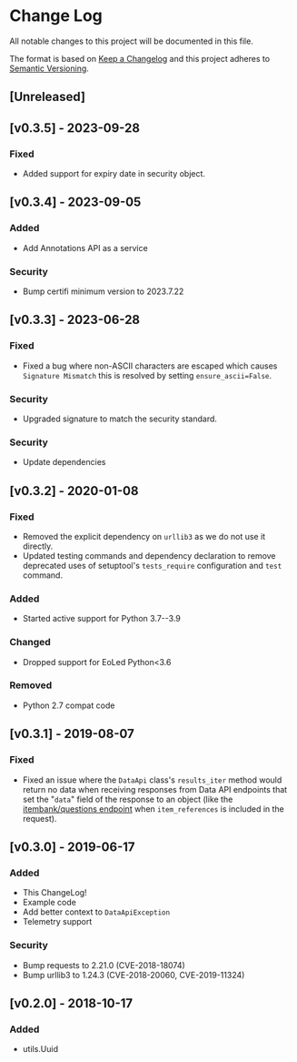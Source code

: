 # Change Log

All notable changes to this project will be documented in this file.

The format is based on [Keep a Changelog](http://keepachangelog.com/en/1.0.0/)
and this project adheres to [Semantic Versioning](http://semver.org/spec/v2.0.0.html).

## [Unreleased]

## [v0.3.5] - 2023-09-28
### Fixed
- Added support for expiry date in security object.

## [v0.3.4] - 2023-09-05
### Added
- Add Annotations API as a service

### Security
- Bump certifi minimum version to 2023.7.22

## [v0.3.3] - 2023-06-28
### Fixed
- Fixed a bug where non-ASCII characters are escaped which causes `Signature Mismatch` this is resolved by setting `ensure_ascii=False`.

### Security
- Upgraded signature to match the security standard.

### Security
- Update dependencies

## [v0.3.2] - 2020-01-08
### Fixed
- Removed the explicit dependency on `urllib3` as we do not use it directly.
- Updated testing commands and dependency declaration to remove deprecated uses
  of setuptool's `tests_require` configuration and `test` command.

### Added
- Started active support for Python 3.7--3.9

### Changed
- Dropped support for EoLed Python<3.6

### Removed
- Python 2.7 compat code

## [v0.3.1] - 2019-08-07
### Fixed
- Fixed an issue where the `DataApi` class's `results_iter` method would return no data 
  when receiving responses from Data API endpoints that set the "`data`" field of the
  response to an object (like the [itembank/questions endpoint](https://reference.learnosity.com/data-api/endpoints/itembank_endpoints#getQuestions) 
  when `item_references` is included in the request).

## [v0.3.0] - 2019-06-17
### Added
- This ChangeLog!
- Example code
- Add better context to `DataApiException`
- Telemetry support

### Security
- Bump requests to 2.21.0 (CVE-2018-18074)
- Bump urllib3 to 1.24.3 (CVE-2018-20060, CVE-2019-11324)

## [v0.2.0] - 2018-10-17
### Added
- utils.Uuid
